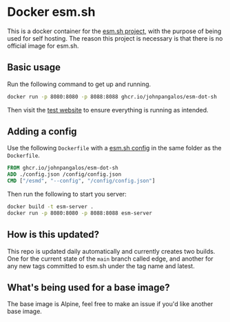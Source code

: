 # Docker esm.sh

This is a docker container for the [esm.sh project](https://esm.sh/), with the
purpose of being used for self hosting. The reason this project is necessary is
that there is no official image for esm.sh.

## Basic usage

Run the following command to get up and running.

```sh
docker run -p 8080:8080 -p 8088:8088 ghcr.io/johnpangalos/esm-dot-sh
```

Then visit the [test website](http://localhost:8080/?test) to ensure everything
is running as intended.

## Adding a config

Use the following `Dockerfile` with a [esm.sh config](https://github.com/esm-dev/esm.sh/blob/main/config.example.jsonc)
in the same folder as the `Dockerfile`.

```dockerfile
FROM ghcr.io/johnpangalos/esm-dot-sh
ADD ./config.json /config/config.json
CMD ["/esmd", "--config", "/config/config.json"]
```

Then run the following to start you server:

```sh
docker build -t esm-server .
docker run -p 8080:8080 -p 8088:8088 esm-server
```

## How is this updated?

This repo is updated daily automatically and currently creates two builds. One
for the current state of the `main` branch called edge, and another for any new
tags committed to esm.sh under the tag name and latest.

## What's being used for a base image?

The base image is Alpine, feel free to make an issue if you'd like another base
image.
